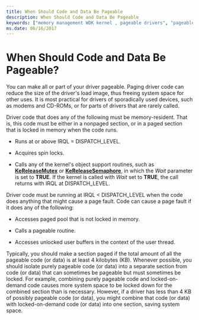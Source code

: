 ```yaml
---
title: When Should Code and Data Be Pageable
description: When Should Code and Data Be Pageable
keywords: ["memory management WDK kernel , pageable drivers", "pageable drivers WDK kernel , when should be pageable", "locked-on-demand code WDK kernel", "spin locks WDK memory", "resident code WDK pageable drivers"]
ms.date: 06/16/2017
---
```


# When Should Code and Data Be Pageable?





You can make all or part of your driver pageable. Paging driver code can reduce the size of the driver's load image, thus freeing system space for other uses. It is most practical for drivers of sporadically used devices, such as modems and CD-ROMs, or for parts of drivers that are rarely called.

Driver code that does any of the following must be memory-resident. That is, this code must be either in a nonpaged section, or in a paged section that is locked in memory when the code runs.

-   Runs at or above IRQL = DISPATCH\_LEVEL.

-   Acquires spin locks.

-   Calls any of the kernel's object support routines, such as [**KeReleaseMutex**](/windows-hardware/drivers/ddi/wdm/nf-wdm-kereleasemutex) or [**KeReleaseSemaphore**](/windows-hardware/drivers/ddi/wdm/nf-wdm-kereleasesemaphore), in which the *Wait* parameter is set to **TRUE**. If the kernel is called with *Wait* set to **TRUE**, the call returns with IRQL at DISPATCH\_LEVEL.

Driver code must be running at IRQL &lt; DISPATCH\_LEVEL when the code does anything that might cause a page fault. Code can cause a page fault if it does any of the following:

-   Accesses paged pool that is not locked in memory.

-   Calls a pageable routine.

-   Accesses unlocked user buffers in the context of the user thread.

Typically, you should make a section paged if the total amount of all the pageable code (or data) is at least 4 kilobytes (KB). Whenever possible, you should isolate purely pageable code (or data) into a separate section from code (or data) that can sometimes be pageable but must sometimes be locked. For example, combining purely pageable code and locked-on-demand code causes more system space to be locked down for the combined section than is necessary. However, if a driver has less than 4 KB of possibly pageable code (or data), you might combine that code (or data) with locked-on-demand code (or data) into one section, saving system space.

 


